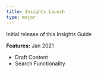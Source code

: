 ```yaml
---
title: Insights Launch
type: major
---
```


Initial release of this Insights Guide

**Features:**
Jan 2021
* Draft Content
* Search Functionality 
